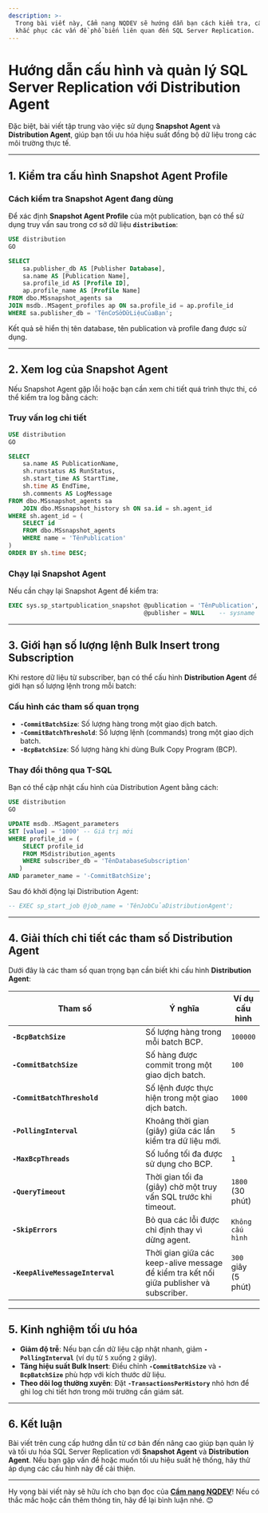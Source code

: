 ```yaml
---
description: >-
  Trong bài viết này, Cẩm nang NQDEV sẽ hướng dẫn bạn cách kiểm tra, cấu hình và
  khắc phục các vấn đề phổ biến liên quan đến SQL Server Replication.
---
```


# Hướng dẫn cấu hình và quản lý SQL Server Replication với Distribution Agent

Đặc biệt, bài viết tập trung vào việc sử dụng **Snapshot Agent** và **Distribution Agent**, giúp bạn tối ưu hóa hiệu suất đồng bộ dữ liệu trong các môi trường thực tế.

***

## 1. **Kiểm tra cấu hình Snapshot Agent Profile**

### **Cách kiểm tra Snapshot Agent đang dùng**

Để xác định **Snapshot Agent Profile** của một publication, bạn có thể sử dụng truy vấn sau trong cơ sở dữ liệu **`distribution`**:

```sql
USE distribution
GO

SELECT 
    sa.publisher_db AS [Publisher Database],
    sa.name AS [Publication Name],
    sa.profile_id AS [Profile ID],
    ap.profile_name AS [Profile Name]
FROM dbo.MSsnapshot_agents sa
JOIN msdb..MSagent_profiles ap ON sa.profile_id = ap.profile_id
WHERE sa.publisher_db = 'TênCơSởDữLiệuCủaBạn';
```

Kết quả sẽ hiển thị tên database, tên publication và profile đang được sử dụng.

***

## 2. **Xem log của Snapshot Agent**

Nếu Snapshot Agent gặp lỗi hoặc bạn cần xem chi tiết quá trình thực thi, có thể kiểm tra log bằng cách:

### **Truy vấn log chi tiết**

```sql
USE distribution
GO

SELECT 
    sa.name AS PublicationName,
    sh.runstatus AS RunStatus,
    sh.start_time AS StartTime,
    sh.time AS EndTime,
    sh.comments AS LogMessage
FROM dbo.MSsnapshot_agents sa
    JOIN dbo.MSsnapshot_history sh ON sa.id = sh.agent_id
WHERE sh.agent_id = (
    SELECT id 
    FROM dbo.MSsnapshot_agents
    WHERE name = 'TênPublication'
)
ORDER BY sh.time DESC;
```

### **Chạy lại Snapshot Agent**

Nếu cần chạy lại Snapshot Agent để kiểm tra:

```sql
EXEC sys.sp_startpublication_snapshot @publication = 'TênPublication', -- sysname
                                      @publisher = NULL    -- sysname
```

***

## 3. **Giới hạn số lượng lệnh Bulk Insert trong Subscription**

Khi restore dữ liệu từ subscriber, bạn có thể cấu hình **Distribution Agent** để giới hạn số lượng lệnh trong mỗi batch:

### **Cấu hình các tham số quan trọng**

* **`-CommitBatchSize`**: Số lượng hàng trong một giao dịch batch.
* **`-CommitBatchThreshold`**: Số lượng lệnh (commands) trong một giao dịch batch.
* **`-BcpBatchSize`**: Số lượng hàng khi dùng Bulk Copy Program (BCP).

### **Thay đổi thông qua T-SQL**

Bạn có thể cập nhật cấu hình của Distribution Agent bằng cách:

```sql
USE distribution
GO

UPDATE msdb..MSagent_parameters
SET [value] = '1000' -- Giá trị mới
WHERE profile_id = (
    SELECT profile_id 
    FROM MSdistribution_agents 
    WHERE subscriber_db = 'TênDatabaseSubscription'
   )
AND parameter_name = '-CommitBatchSize';
```

Sau đó khởi động lại Distribution Agent:

```sql
-- EXEC sp_start_job @job_name = 'TênJobCủaDistributionAgent';
```

***

## 4. **Giải thích chi tiết các tham số Distribution Agent**

Dưới đây là các tham số quan trọng bạn cần biết khi cấu hình **Distribution Agent**:

<table><thead><tr><th width="321">Tham số</th><th width="247">Ý nghĩa</th><th>Ví dụ cấu hình</th></tr></thead><tbody><tr><td><strong><code>-BcpBatchSize</code></strong></td><td>Số lượng hàng trong mỗi batch BCP.</td><td><code>100000</code></td></tr><tr><td><strong><code>-CommitBatchSize</code></strong></td><td>Số hàng được commit trong một giao dịch batch.</td><td><code>100</code></td></tr><tr><td><strong><code>-CommitBatchThreshold</code></strong></td><td>Số lệnh được thực hiện trong một giao dịch batch.</td><td><code>1000</code></td></tr><tr><td><strong><code>-PollingInterval</code></strong></td><td>Khoảng thời gian (giây) giữa các lần kiểm tra dữ liệu mới.</td><td><code>5</code></td></tr><tr><td><strong><code>-MaxBcpThreads</code></strong></td><td>Số luồng tối đa được sử dụng cho BCP.</td><td><code>1</code></td></tr><tr><td><strong><code>-QueryTimeout</code></strong></td><td>Thời gian tối đa (giây) chờ một truy vấn SQL trước khi timeout.</td><td><code>1800</code> (30 phút)</td></tr><tr><td><strong><code>-SkipErrors</code></strong></td><td>Bỏ qua các lỗi được chỉ định thay vì dừng agent.</td><td><code>Không cấu hình</code></td></tr><tr><td><strong><code>-KeepAliveMessageInterval</code></strong></td><td>Thời gian giữa các keep-alive message để kiểm tra kết nối giữa publisher và subscriber.</td><td><code>300</code> giây (5 phút)</td></tr></tbody></table>

***

## 5. **Kinh nghiệm tối ưu hóa**

* **Giảm độ trễ**: Nếu bạn cần dữ liệu cập nhật nhanh, giảm **`-PollingInterval`** (ví dụ từ `5` xuống `2` giây).
* **Tăng hiệu suất Bulk Insert**: Điều chỉnh **`-CommitBatchSize`** và **`-BcpBatchSize`** phù hợp với kích thước dữ liệu.
* **Theo dõi log thường xuyên**: Đặt **`-TransactionsPerHistory`** nhỏ hơn để ghi log chi tiết hơn trong môi trường cần giám sát.

***

## 6. **Kết luận**

Bài viết trên cung cấp hướng dẫn từ cơ bản đến nâng cao giúp bạn quản lý và tối ưu hóa SQL Server Replication với **Snapshot Agent** và **Distribution Agent**. Nếu bạn gặp vấn đề hoặc muốn tối ưu hiệu suất hệ thống, hãy thử áp dụng các cấu hình này để cải thiện.

***

Hy vọng bài viết này sẽ hữu ích cho bạn đọc của [**Cẩm nang NQDEV**](https://app.gitbook.com/o/ZnO3U2gDjowIXUi3yNwm/s/riO9WU3lEu4DXKD3d9zp/)! Nếu có thắc mắc hoặc cần thêm thông tin, hãy để lại bình luận nhé. 😊
